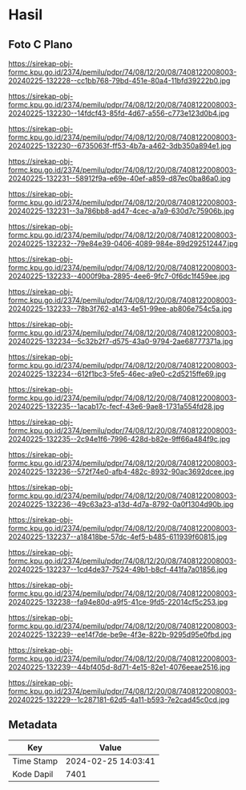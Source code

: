 # Hasil

## Foto C Plano

https://sirekap-obj-formc.kpu.go.id/2374/pemilu/pdpr/74/08/12/20/08/7408122008003-20240225-132228--cc1bb768-79bd-451e-80a4-11bfd39222b0.jpg

https://sirekap-obj-formc.kpu.go.id/2374/pemilu/pdpr/74/08/12/20/08/7408122008003-20240225-132230--14fdcf43-85fd-4d67-a556-c773e123d0b4.jpg

https://sirekap-obj-formc.kpu.go.id/2374/pemilu/pdpr/74/08/12/20/08/7408122008003-20240225-132230--6735063f-ff53-4b7a-a462-3db350a894e1.jpg

https://sirekap-obj-formc.kpu.go.id/2374/pemilu/pdpr/74/08/12/20/08/7408122008003-20240225-132231--58912f9a-e69e-40ef-a859-d87ec0ba86a0.jpg

https://sirekap-obj-formc.kpu.go.id/2374/pemilu/pdpr/74/08/12/20/08/7408122008003-20240225-132231--3a786bb8-ad47-4cec-a7a9-630d7c75906b.jpg

https://sirekap-obj-formc.kpu.go.id/2374/pemilu/pdpr/74/08/12/20/08/7408122008003-20240225-132232--79e84e39-0406-4089-984e-89d292512447.jpg

https://sirekap-obj-formc.kpu.go.id/2374/pemilu/pdpr/74/08/12/20/08/7408122008003-20240225-132233--4000f9ba-2895-4ee6-9fc7-0f6dc1f459ee.jpg

https://sirekap-obj-formc.kpu.go.id/2374/pemilu/pdpr/74/08/12/20/08/7408122008003-20240225-132233--78b3f762-a143-4e51-99ee-ab806e754c5a.jpg

https://sirekap-obj-formc.kpu.go.id/2374/pemilu/pdpr/74/08/12/20/08/7408122008003-20240225-132234--5c32b2f7-d575-43a0-9794-2ae68777371a.jpg

https://sirekap-obj-formc.kpu.go.id/2374/pemilu/pdpr/74/08/12/20/08/7408122008003-20240225-132234--612f1bc3-5fe5-46ec-a9e0-c2d5215ffe69.jpg

https://sirekap-obj-formc.kpu.go.id/2374/pemilu/pdpr/74/08/12/20/08/7408122008003-20240225-132235--1acab17c-fecf-43e6-9ae8-1731a554fd28.jpg

https://sirekap-obj-formc.kpu.go.id/2374/pemilu/pdpr/74/08/12/20/08/7408122008003-20240225-132235--2c94e1f6-7996-428d-b82e-9ff66a484f9c.jpg

https://sirekap-obj-formc.kpu.go.id/2374/pemilu/pdpr/74/08/12/20/08/7408122008003-20240225-132236--572f74e0-afb4-482c-8932-90ac3692dcee.jpg

https://sirekap-obj-formc.kpu.go.id/2374/pemilu/pdpr/74/08/12/20/08/7408122008003-20240225-132236--49c63a23-a13d-4d7a-8792-0a0f1304d90b.jpg

https://sirekap-obj-formc.kpu.go.id/2374/pemilu/pdpr/74/08/12/20/08/7408122008003-20240225-132237--a18418be-57dc-4ef5-b485-611939f60815.jpg

https://sirekap-obj-formc.kpu.go.id/2374/pemilu/pdpr/74/08/12/20/08/7408122008003-20240225-132237--1cd4de37-7524-49b1-b8cf-441fa7a01856.jpg

https://sirekap-obj-formc.kpu.go.id/2374/pemilu/pdpr/74/08/12/20/08/7408122008003-20240225-132238--fa94e80d-a9f5-41ce-9fd5-22014cf5c253.jpg

https://sirekap-obj-formc.kpu.go.id/2374/pemilu/pdpr/74/08/12/20/08/7408122008003-20240225-132239--ee14f7de-be9e-4f3e-822b-9295d95e0fbd.jpg

https://sirekap-obj-formc.kpu.go.id/2374/pemilu/pdpr/74/08/12/20/08/7408122008003-20240225-132239--44bf405d-8d71-4e15-82e1-4076eeae2516.jpg

https://sirekap-obj-formc.kpu.go.id/2374/pemilu/pdpr/74/08/12/20/08/7408122008003-20240225-132229--1c287181-62d5-4a11-b593-7e2cad45c0cd.jpg


## Metadata

| Key        | Value               |
| ---------- | ------------------- |
| Time Stamp | 2024-02-25 14:03:41 |
| Kode Dapil | 7401                |



